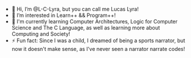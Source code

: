 - 👋 Hi, I’m @L-C-Lyra, but you can call me Lucas Lyra!
- 👀 I’m interested in Learn++ && Program++!
- 🌱 I'm currently learning Computer Architectures, Logic for Computer Science and The C Language, as well as learning more about Computing and Society!
- ⚡ Fun fact: Since I was a child, I dreamed of being a sports narrator, but now it doesn't make sense, as I've never seen a narrator narrate codes!

<!---[3] - 💞️ I’m looking to collaborate on ...
[4] - 📫 How to reach me ...--->
<!---
L-C-Lyra/L-C-Lyra is a ✨ special ✨ repository because its `README.md` (this file) appears on your GitHub profile.
You can click the Preview link to take a look at your changes.
--->
